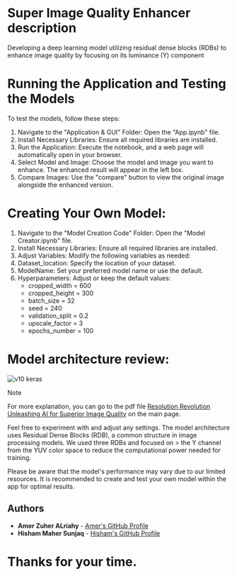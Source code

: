 # Super Image Quality Enhancer description  
 Developing a deep learning model utilizing residual dense blocks (RDBs) to enhance image quality by focusing on its luminance (Y) component

# Running the Application and Testing the Models
To test the models, follow these steps:
1. Navigate to the "Application & GUI" Folder: Open the "App.ipynb" file.
2. Install Necessary Libraries: Ensure all required libraries are installed.
3. Run the Application: Execute the notebook, and a web page will automatically open in your browser.
4. Select Model and Image: Choose the model and image you want to enhance. The enhanced result will appear in the left box.
5. Compare Images: Use the "compare" button to view the original image alongside the enhanced version.


# Creating Your Own Model:
1. Navigate to the "Model Creation Code" Folder: Open the "Model Creator.ipynb" file.
2. Install Necessary Libraries: Ensure all required libraries are installed.
3. Adjust Variables: Modify the following variables as needed:
4. Dataset_location: Specify the location of your dataset.
5. ModelName: Set your preferred model name or use the default.
6. Hyperparameters: Adjust or keep the default values:
      - cropped_width = 600
      - cropped_height = 300
      - batch_size = 32
      - seed = 240
      - validation_split = 0.2
      - upscale_factor = 3
      - epochs_number = 100

# Model architecture review:
![v10 keras](https://github.com/AmerZuher/Super-Image-Quality-Enhancer-/assets/80674857/9cb03afe-383f-4c79-86eb-c07565204e68)


> [!NOTE]
> For more explanation, you can go to the pdf file [Resolution Revolution Unleashing AI for Superior Image Quality](https://github.com/AmerZuher/Super-Image-Quality-Enhancer-/blob/a92b171ab95b713d43b4cb971bb0ef67848e7e3e/Resolution%20Revolution%20Unleashing%20AI%20for%20Superior%20Image%20Quality.pdf) on the main page.
> 
> 
> 
> Feel free to experiment with and adjust any settings. The model architecture uses Residual Dense Blocks (RDB), a common structure in image processing models. We used three RDBs and focused on > the Y channel from the YUV color space to reduce the computational power needed for training.
> 
> Please be aware that the model's performance may vary due to our limited resources. It is recommended to create and test your own model within the app for optimal results.
>
## Authors

- **Amer Zuher ALriahy** - [Amer's GitHub Profile](https://github.com/AmerZuher)
- **Hisham Maher Sunjaq** - [Hisham's GitHub Profile](https://github.com/HishamSunjeq)

# Thanks for your time.
